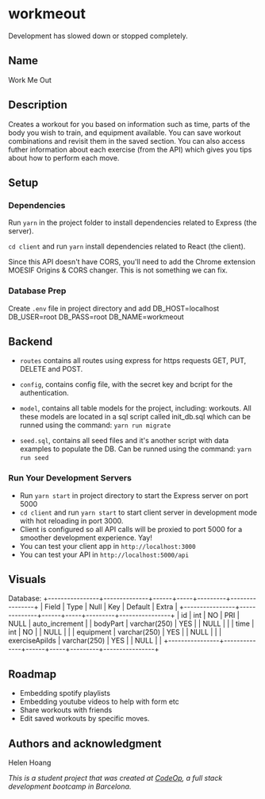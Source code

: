 # workmeout

Development has slowed down or stopped completely.

## Name

Work Me Out

## Description

Creates a workout for you based on information such as time, parts of the body you wish to train, and equipment available. You can save workout combinations and revisit them in the saved section. You can also access futher information about each exercise (from the API) which gives you tips about how to perform each move.

## Setup

### Dependencies

Run `yarn` in the project folder to install dependencies related to Express (the server).

`cd client` and run `yarn` install dependencies related to React (the client).

Since this API doesn't have CORS, you'll need to add the Chrome extension MOESIF Origins & CORS changer. This is not something we can fix.

### Database Prep

Create `.env` file in project directory and add
DB_HOST=localhost
DB_USER=root
DB_PASS=root
DB_NAME=workmeout

## Backend

- `routes` contains all routes using express for https requests GET, PUT, DELETE and POST.
  ​
- `config`, contains config file, with the secret key and bcript for the authentication.
  ​
- `model`, contains all table models for the project, including: workouts. All these models are located in a sql script called init_db.sql which can be runned using the command: `yarn run migrate`

- `seed.sql`, contains all seed files and it's another script with data examples to populate the DB. Can be runned using the command: `yarn run seed`
  ​

### Run Your Development Servers

- Run `yarn start` in project directory to start the Express server on port 5000
- `cd client` and run `yarn start` to start client server in development mode with hot reloading in port 3000.
- Client is configured so all API calls will be proxied to port 5000 for a smoother development experience. Yay!
- You can test your client app in `http://localhost:3000`
- You can test your API in `http://localhost:5000/api`

## Visuals

Database:
+----------------+--------------+------+-----+---------+----------------+
| Field          | Type         | Null | Key | Default | Extra          |
+----------------+--------------+------+-----+---------+----------------+
| id             | int          | NO   | PRI | NULL    | auto_increment |
| bodyPart       | varchar(250) | YES  |     | NULL    |                |
| time           | int          | NO   |     | NULL    |                |
| equipment      | varchar(250) | YES  |     | NULL    |                |
| exerciseApiIds | varchar(250) | YES  |     | NULL    |                |
+----------------+--------------+------+-----+---------+----------------+

## Roadmap

- Embedding spotify playlists
- Embedding youtube videos to help with form etc
- Share workouts with friends
- Edit saved workouts by specific moves.

## Authors and acknowledgment

Helen Hoang

_This is a student project that was created at [CodeOp](http://codeop.tech), a full stack development bootcamp in Barcelona._
